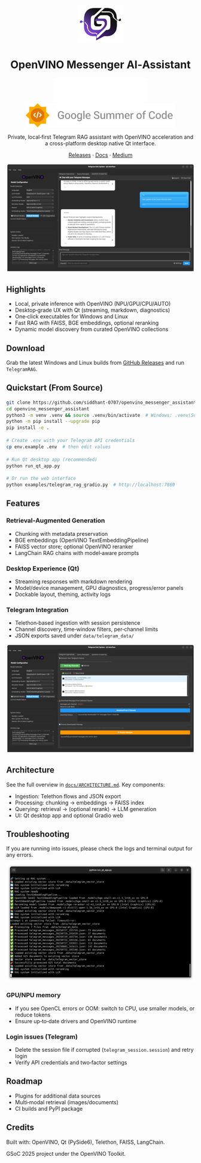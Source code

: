 <div align="center">

<img src="docs/images/OV Messenger-transparent-1756779589945 (Copy).png" alt="Messenger Logo" height="100"/>

# OpenVINO Messenger AI‑Assistant

<img src="docs/images/openvino.svg" alt="OpenVINO" height="64"/>

<img src="docs/images/gsoc-logo.png" alt="Google Summer of Code" height="64"/>

Private, local‑first Telegram RAG assistant with OpenVINO acceleration and a cross-platform desktop native Qt interface.

[Releases](https://github.com/siddhant-0707/openvino_messenger_assistant/releases) · [Docs](./docs/ARCHITECTURE.md) · [Medium](https://medium.com/openvino-toolkit/draft-work-in-progress-30b29ed4f8b2)

![Chat Screenshot](docs/images/chat-sample.png)

</div>

## Highlights

- Local, private inference with OpenVINO (NPU/GPU/CPU/AUTO)
- Desktop‑grade UX with Qt (streaming, markdown, diagnostics)
- One‑click executables for Windows and Linux
- Fast RAG with FAISS, BGE embeddings, optional reranking
- Dynamic model discovery from curated OpenVINO collections

## Download

Grab the latest Windows and Linux builds from [GitHub Releases](https://github.com/siddhant-0707/openvino_messenger_assistant/releases) and run `TelegramRAG`.

## Quickstart (From Source)

```bash
git clone https://github.com/siddhant-0707/openvino_messenger_assistant
cd openvino_messenger_assistant
python3 -m venv .venv && source .venv/bin/activate  # Windows: .venv\Scripts\activate
python -m pip install --upgrade pip
pip install -e .

# Create .env with your Telegram API credentials
cp env.example .env  # then edit values

# Run Qt desktop app (recommended)
python run_qt_app.py

# Or run the web interface
python examples/telegram_rag_gradio.py  # http://localhost:7860
```

## Features

### Retrieval‑Augmented Generation

- Chunking with metadata preservation
- BGE embeddings (OpenVINO TextEmbeddingPipeline)
- FAISS vector store; optional OpenVINO reranker
- LangChain RAG chains with model‑aware prompts

### Desktop Experience (Qt)

- Streaming responses with markdown rendering
- Model/device management, GPU diagnostics, progress/error panels
- Dockable layout, theming, activity logs

### Telegram Integration

- Telethon‑based ingestion with session persistence
- Channel discovery, time‑window filters, per‑channel limits
- JSON exports saved under `data/telegram_data/`

![Model Selection Screenshot](docs/images/model-selection-sample.png)

## Architecture

See the full overview in [`docs/ARCHITECTURE.md`](./docs/ARCHITECTURE.md). Key components:

- Ingestion: Telethon flows and JSON export
- Processing: chunking → embeddings → FAISS index
- Querying: retrieval → (optional rerank) → LLM generation
- UI: Qt desktop app and optional Gradio web

## Troubleshooting

If you are running into issues, please check the logs and terminal output for any errors.

![Terminal Screenshot](docs/images/terminal-sample.png)

### GPU/NPU memory

- If you see OpenCL errors or OOM: switch to CPU, use smaller models, or reduce tokens
- Ensure up‑to‑date drivers and OpenVINO runtime

### Login issues (Telegram)

- Delete the session file if corrupted (`telegram_session.session`) and retry login
- Verify API credentials and two‑factor settings

## Roadmap

- Plugins for additional data sources
- Multi‑modal retrieval (images/documents)
- CI builds and PyPI package

## Credits

Built with: OpenVINO, Qt (PySide6), Telethon, FAISS, LangChain.

GSoC 2025 project under the OpenVINO Toolkit.